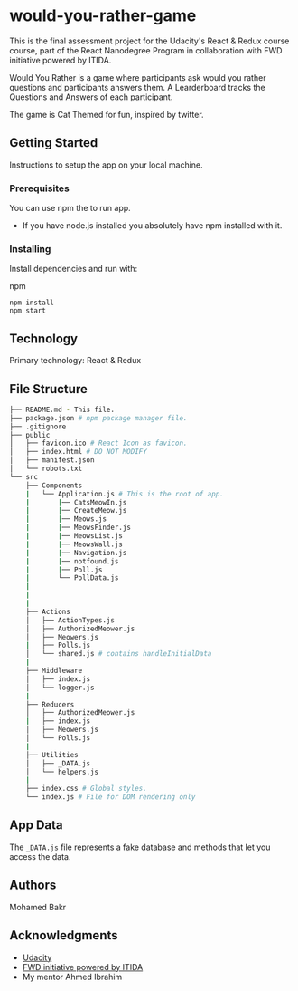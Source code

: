 # would-you-rather-game

This is the final assessment project for the Udacity's React & Redux course course, part of the React Nanodegree Program in collaboration with FWD initiative powered by ITIDA.

Would You Rather is a game where participants ask would you rather questions and participants answers them.
A Learderboard tracks the Questions and Answers of each participant.

The game is Cat Themed for fun, inspired by twitter.

## Getting Started

Instructions to setup the app on your local machine.

### Prerequisites

You can use npm the to run app.

* If you have node.js installed you absolutely have npm installed with it.

### Installing

Install dependencies and run with:
 
npm
```
npm install
npm start
```

## Technology

Primary technology: React & Redux

## File Structure
```bash
├── README.md - This file.
├── package.json # npm package manager file.
├── .gitignore
├── public
│   ├── favicon.ico # React Icon as favicon.
│   ├── index.html # DO NOT MODIFY
│   ├── manifest.json
│   └── robots.txt
└── src
    ├── Components
    |   └── Application.js # This is the root of app.
    |       |── CatsMeowIn.js
    |       |── CreateMeow.js
    |       |── Meows.js
    |       |── MeowsFinder.js
    |       |── MeowsList.js
    |       |── MeowsWall.js
    |       |── Navigation.js
    |       |── notfound.js
    |       |── Poll.js
    |       └── PollData.js
    |       
    |       
    |
    ├── Actions
    │   ├── ActionTypes.js
    │   ├── AuthorizedMeower.js
    │   ├── Meowers.js
    |   ├── Polls.js 
    │   └── shared.js # contains handleInitialData
    |
    ├── Middleware
    │   ├── index.js
    │   └── logger.js
    |
    ├── Reducers
    │   ├── AuthorizedMeower.js
    |   ├── index.js
    │   ├── Meowers.js
    │   └── Polls.js
    |
    ├── Utilities
    │   ├── _DATA.js
    │   └── helpers.js
    |   
    ├── index.css # Global styles.
    └── index.js # File for DOM rendering only
```
## App Data

The `_DATA.js` file represents a fake database and methods that let you access the data.

## Authors
Mohamed Bakr

## Acknowledgments
* [Udacity](https://www.udacity.com/)
* [FWD initiative powered by ITIDA](https://egfwd.com/)
* My mentor Ahmed Ibrahim
